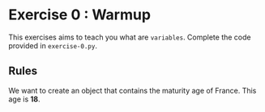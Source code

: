 # Exercise 0 : Warmup

This exercises aims to teach you what are `variables`. Complete the code provided in `exercise-0.py`.

## Rules
We want to create an object that contains the maturity age of France. This age is **18**.